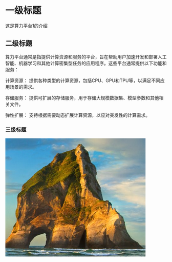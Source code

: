 

# 一级标题
这是算力平台1的介绍
## 二级标题

算力平台通常是指提供计算资源和服务的平台，旨在帮助用户加速开发和部署人工智能、机器学习和其他计算密集型任务的应用程序。这些平台通常提供以下功能和服务：

计算资源： 提供各种类型的计算资源，包括CPU、GPU和TPU等，以满足不同应用场景的需求。

存储服务： 提供可扩展的存储服务，用于存储大规模数据集、模型参数和其他相关文件。

弹性扩展： 支持根据需要动态扩展计算资源，以应对突发性的计算需求。

###   三级标题

![image-20240308113227898](assets/image-20240308113227898.png)

